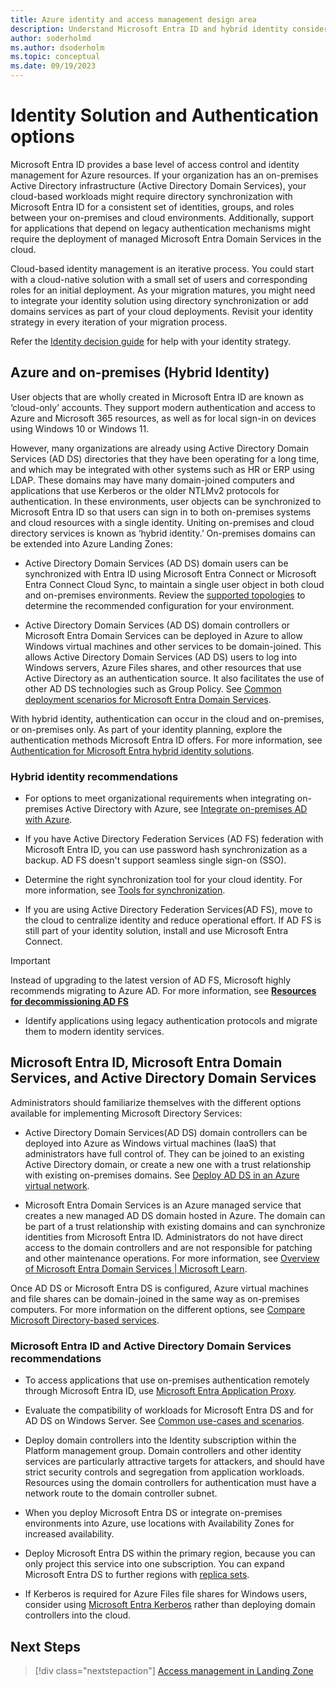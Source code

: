 ```yaml
---
title: Azure identity and access management design area
description: Understand Microsoft Entra ID and hybrid identity considerations and recommendations.
author: soderholmd
ms.author: dsoderholm 
ms.topic: conceptual
ms.date: 09/19/2023
---
```


# Identity Solution and Authentication options

Microsoft Entra ID provides a base level of access control and identity management for Azure resources. If your organization has an on-premises Active Directory infrastructure (Active Directory Domain Services), your cloud-based workloads might require directory synchronization with Microsoft Entra ID for a consistent set of identities, groups, and roles between your on-premises and cloud environments. Additionally, support for applications that depend on legacy authentication mechanisms might require the deployment of managed Microsoft Entra Domain Services in the cloud.

Cloud-based identity management is an iterative process. You could start with a cloud-native solution with a small set of users and corresponding roles for an initial deployment. As your migration matures, you might need to integrate your identity solution using directory synchronization or add domains services as part of your cloud deployments. Revisit your identity strategy in every iteration of your migration process.

Refer the [Identity decision guide](/azure/cloud-adoption-framework/decision-guides/identity/) for help with your identity strategy.

## Azure and on-premises (Hybrid Identity)

User objects that are wholly created in Microsoft Entra ID are known as ‘cloud-only’ accounts. They support modern authentication and access to Azure and Microsoft 365 resources, as well as for local sign-in on devices using Windows 10 or Windows 11.

However, many organizations are already using Active Directory Domain Services (AD DS) directories that they have been operating for a long time, and which may be integrated with other systems such as HR or ERP using LDAP. These domains may have many domain-joined computers and applications that use Kerberos or the older NTLMv2 protocols for authentication. In these environments, user objects can be synchronized to Microsoft Entra ID so that users can sign in to both on-premises systems and cloud resources with a single identity. Uniting on-premises and cloud directory services is known as ‘hybrid identity.’  On-premises domains can be extended into Azure Landing Zones:

- Active Directory Domain Services (AD DS) domain users can be synchronized with Entra ID using Microsoft Entra Connect or Microsoft Entra Connect Cloud Sync, to maintain a single user object in both cloud and on-premises environments. Review the [supported topologies](/azure/active-directory/hybrid/connect/plan-connect-topologies) to determine the recommended configuration for your environment.

- Active Directory Domain Services (AD DS) domain controllers or Microsoft Entra Domain Services can be deployed in Azure to allow Windows virtual machines and other services to be domain-joined. This allows Active Directory Domain Services (AD DS) users to log into Windows servers, Azure Files shares, and other resources that use Active Directory as an authentication source. It also facilitates the use of other AD DS technologies such as Group Policy. See [Common deployment scenarios for Microsoft Entra Domain Services](/azure/active-directory-domain-services/scenarios).

With hybrid identity, authentication can occur in the cloud and on-premises, or on-premises only. As part of your identity planning, explore the authentication methods Microsoft Entra ID offers. For more information, see [Authentication for Microsoft Entra hybrid identity solutions](/azure/active-directory/hybrid/connect/choose-ad-authn).

### Hybrid identity recommendations

- For options to meet organizational requirements when integrating on-premises Active Directory with Azure, see [Integrate on-premises AD with Azure](/azure/architecture/reference-architectures/identity/).

- If you have Active Directory Federation Services (AD FS) federation with Microsoft Entra ID, you can use password hash synchronization as a backup. AD FS doesn't support seamless single sign-on (SSO).

- Determine the right synchronization tool for your cloud identity. For more information, see [Tools for synchronization](/azure/active-directory/hybrid/sync-tools#selecting-the-right-tool).

- If you are using Active Directory Federation Services(AD FS), move to the cloud to centralize identity and reduce operational effort. If AD FS is still part of your identity solution, install and use Microsoft Entra Connect.

> [!IMPORTANT]
>
>Instead of upgrading to the latest version of AD FS, Microsoft highly recommends migrating to Azure AD. For more information, see [**Resources for decommissioning AD FS**](/windows-server/identity/ad-fs/ad-fs-decommission)
>

- Identify applications using legacy authentication protocols and migrate them to modern identity services.

## Microsoft Entra ID, Microsoft Entra Domain Services, and Active Directory Domain Services

Administrators should familiarize themselves with the different options available for implementing Microsoft Directory Services:

- Active Directory Domain Services(AD DS) domain controllers can be deployed into Azure as Windows virtual machines (IaaS) that administrators have full control of. They can be joined to an existing Active Directory domain, or create a new one with a trust relationship with existing on-premises domains. See [Deploy AD DS in an Azure virtual network](/azure/architecture/example-scenario/identity/adds-extend-domain).

- Microsoft Entra Domain Services is an Azure managed service that creates a new managed AD DS domain hosted in Azure. The domain can be part of a trust relationship with existing domains and can synchronize identities from Microsoft Entra ID. Administrators do not have direct access to the domain controllers and are not responsible for patching and other maintenance operations. For more information, see [Overview of Microsoft Entra Domain Services | Microsoft Learn](/azure/active-directory-domain-services/overview).

Once AD DS or Microsoft Entra DS is configured, Azure virtual machines and file shares can be domain-joined in the same way as on-premises computers. For more information on the different options, see [Compare Microsoft Directory-based services](/azure/active-directory-domain-services/compare-identity-solutions).

### Microsoft Entra ID and Active Directory Domain Services recommendations

- To access applications that use on-premises authentication remotely through Microsoft Entra ID, use [Microsoft Entra Application Proxy](/azure/active-directory/app-proxy/application-proxy).

- Evaluate the compatibility of workloads for Microsoft Entra DS and for AD DS on Windows Server. See [Common use-cases and scenarios](/azure/active-directory-domain-services/scenarios).

- Deploy domain controllers into the Identity subscription within the Platform management group. Domain controllers and other identity services are particularly attractive targets for attackers, and should have strict security controls and segregation from application workloads. Resources using the domain controllers for authentication must have a network route to the domain controller subnet.

- When you deploy Microsoft Entra DS or integrate on-premises environments into Azure, use locations with Availability Zones for increased availability.

- Deploy Microsoft Entra DS within the primary region, because you can only project this service into one subscription. You can expand Microsoft Entra DS to further regions with [replica sets](/azure/active-directory-domain-services/tutorial-create-replica-set).

- If Kerberos is required for Azure Files file shares for Windows users, consider using [Microsoft Entra Kerberos](/azure/storage/files/storage-files-identity-auth-hybrid-identities-enable?tabs=azure-portal#enable-azure-ad-kerberos-authentication-for-hybrid-user-accounts) rather than deploying domain controllers into the cloud.

## Next Steps
>
>[!div class="nextstepaction"]
> [Access management in Landing Zone](identity-access-landing-zones.md)
>
